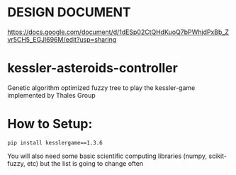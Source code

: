 # DESIGN DOCUMENT
https://docs.google.com/document/d/1dESp02CtQHdKuoQ7bPWhjdPxBb_Zvr5CH5_EGJl696M/edit?usp=sharing

# kessler-asteroids-controller
Genetic algorithm optimized fuzzy tree to play the kessler-game implemented by Thales Group

# How to Setup:
```
pip install kesslergame==1.3.6
```
You will also need some basic scientific computing libraries (numpy, scikit-fuzzy, etc) but the list is going to change often
